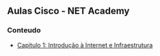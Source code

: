 ## Aulas Cisco - NET Academy

### Conteudo

- [Capitulo 1: Introdução à Internet e Infraestrutura](01-Introducao_Internet.md)


